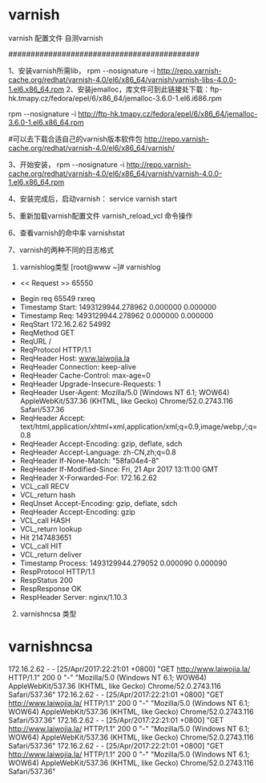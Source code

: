 # varnish
varnish 配置文件
自测varnish


###########################################


1、安装varnish所需lib，
 rpm --nosignature -i http://repo.varnish-cache.org/redhat/varnish-4.0/el6/x86_64/varnish/varnish-libs-4.0.0-1.el6.x86_64.rpm
2、安装jemalloc，库文件可到此链接处下载：ftp-hk.tmapy.cz/fedora/epel/6/x86_64/jemalloc-3.6.0-1.el6.i686.rpm

rpm --nosignature -i http://ftp-hk.tmapy.cz/fedora/epel/6/x86_64/jemalloc-3.6.0-1.el6.x86_64.rpm


#可以去下载合适自己的varnish版本软件包
http://repo.varnish-cache.org/redhat/varnish-4.0/el6/x86_64/varnish/


3、开始安装，
rpm --nosignature -i http://repo.varnish-cache.org/redhat/varnish-4.0/el6/x86_64/varnish/varnish-4.0.0-1.el6.x86_64.rpm

4、安装完成后，启动varnish：
service varnish start

5、重新加载varnish配置文件
varnish_reload_vcl 命令操作


6、查看varnish的命中率
varnishstat

7、varnish的两种不同的日志格式

1) varnishlog类型
[root@www ~]# varnishlog 
*   << Request  >> 65550     
-   Begin          req 65549 rxreq
-   Timestamp      Start: 1493129944.278962 0.000000 0.000000
-   Timestamp      Req: 1493129944.278962 0.000000 0.000000
-   ReqStart       172.16.2.62 54992
-   ReqMethod      GET
-   ReqURL         /
-   ReqProtocol    HTTP/1.1
-   ReqHeader      Host: www.laiwojia.la
-   ReqHeader      Connection: keep-alive
-   ReqHeader      Cache-Control: max-age=0
-   ReqHeader      Upgrade-Insecure-Requests: 1
-   ReqHeader      User-Agent: Mozilla/5.0 (Windows NT 6.1; WOW64) AppleWebKit/537.36 (KHTML, like Gecko) Chrome/52.0.2743.116 Safari/537.36
-   ReqHeader      Accept: text/html,application/xhtml+xml,application/xml;q=0.9,image/webp,*/*;q=0.8
-   ReqHeader      Accept-Encoding: gzip, deflate, sdch
-   ReqHeader      Accept-Language: zh-CN,zh;q=0.8
-   ReqHeader      If-None-Match: "58fa04e4-8"
-   ReqHeader      If-Modified-Since: Fri, 21 Apr 2017 13:11:00 GMT
-   ReqHeader      X-Forwarded-For: 172.16.2.62
-   VCL_call       RECV
-   VCL_return     hash
-   ReqUnset       Accept-Encoding: gzip, deflate, sdch
-   ReqHeader      Accept-Encoding: gzip
-   VCL_call       HASH
-   VCL_return     lookup
-   Hit            2147483651
-   VCL_call       HIT
-   VCL_return     deliver
-   Timestamp      Process: 1493129944.279052 0.000090 0.000090
-   RespProtocol   HTTP/1.1
-   RespStatus     200
-   RespResponse   OK
-   RespHeader     Server: nginx/1.10.3
2) varnishncsa 类型
# varnishncsa 
172.16.2.62 - - [25/Apr/2017:22:21:01 +0800] "GET http://www.laiwojia.la/ HTTP/1.1" 200 0 "-" "Mozilla/5.0 (Windows NT 6.1; WOW64) AppleWebKit/537.36 (KHTML, like Gecko) Chrome/52.0.2743.116 Safari/537.36"
172.16.2.62 - - [25/Apr/2017:22:21:01 +0800] "GET http://www.laiwojia.la/ HTTP/1.1" 200 0 "-" "Mozilla/5.0 (Windows NT 6.1; WOW64) AppleWebKit/537.36 (KHTML, like Gecko) Chrome/52.0.2743.116 Safari/537.36"
172.16.2.62 - - [25/Apr/2017:22:21:01 +0800] "GET http://www.laiwojia.la/ HTTP/1.1" 200 0 "-" "Mozilla/5.0 (Windows NT 6.1; WOW64) AppleWebKit/537.36 (KHTML, like Gecko) Chrome/52.0.2743.116 Safari/537.36"
172.16.2.62 - - [25/Apr/2017:22:21:01 +0800] "GET http://www.laiwojia.la/ HTTP/1.1" 200 0 "-" "Mozilla/5.0 (Windows NT 6.1; WOW64) AppleWebKit/537.36 (KHTML, like Gecko) Chrome/52.0.2743.116 Safari/537.36"



